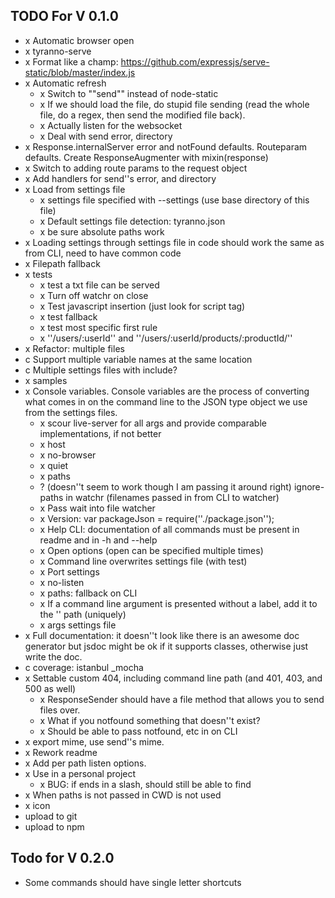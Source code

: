 ## TODO For V 0.1.0
- x Automatic browser open
- x tyranno-serve
- x Format like a champ: https://github.com/expressjs/serve-static/blob/master/index.js
- x Automatic refresh
  - x Switch to ""send"" instead of node-static
  - x If we should load the file, do stupid file sending (read the whole file, do a regex, then send the modified file back).
  - x Actually listen for the websocket
  - x Deal with send error, directory
- x Response.internalServer error and notFound defaults. Routeparam defaults. Create ResponseAugmenter with mixin(response)
- x Switch to adding route params to the request object
- x Add handlers for send''s error, and directory
- x Load from settings file
    - x settings file specified with --settings (use base directory of this file)
    - x Default settings file detection: tyranno.json
    - x be sure absolute paths work
- x Loading settings through settings file in code should work the same as from CLI, need to have common code
- x Filepath fallback
- x tests
  - x test a txt file can be served
  - x Turn off watchr on close
  - x Test javascript insertion (just look for script tag)
  - x test fallback
  - x test most specific first rule
  - x ''/users/:userId'' and ''/users/:userId/products/:productId/''
- x Refactor: multiple files
- c Support multiple variable names at the same location
- c Multiple settings files with include?
- x samples
- x Console variables. Console variables are the process of converting what comes in on the command line to the JSON type object we use from the settings files.
  - x scour live-server for all args and provide comparable implementations, if not better
  - x host
  - x no-browser
  - x quiet
  - x paths
  - ? (doesn''t seem to work though I am passing it around right) ignore-paths in watchr (filenames passed in from CLI to watcher)
  - x Pass wait into file watcher
  - x Version: var packageJson = require(''./package.json'');
  - x Help CLI: documentation of all commands must be present in readme and in -h and --help
  - x Open options (open can be specified multiple times)
  - x Command line overwrites settings file (with test)
  - x Port settings
  - x no-listen
  - x paths: fallback on CLI
  - x If a command line argument is presented without a label, add it to the '' path (uniquely)
  - x args settings file
- x Full documentation: it doesn''t look like there is an awesome doc generator but jsdoc might be ok if it supports classes, otherwise just write the doc.
- c coverage: istanbul \_mocha
- x Settable custom 404, including command line path (and 401, 403, and 500 as well)
    - x ResponseSender should have a file method that allows you to send files over.
    - x What if you notfound something that doesn''t exist?
    - x Should be able to pass notfound, etc in on CLI
- x export mime, use send''s mime.
- x Rework readme
- x Add per path listen options.
- x Use in a personal project
    - x BUG: if ends in a slash, should still be able to find
- x When paths is not passed in CWD is not used
- x icon
- upload to git
- upload to npm

## Todo for V 0.2.0
- Some commands should have single letter shortcuts
